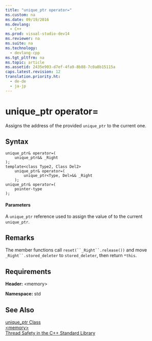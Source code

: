 ```yaml
---
title: "unique_ptr operator="
ms.custom: na
ms.date: 09/19/2016
ms.devlang: 
  - C++
ms.prod: visual-studio-dev14
ms.reviewer: na
ms.suite: na
ms.technology: 
  - devlang-cpp
ms.tgt_pltfrm: na
ms.topic: article
ms.assetid: 2435e903-d7ef-4fa9-8b88-7c0a8b15115a
caps.latest.revision: 12
translation.priority.ht: 
  - de-de
  - ja-jp
---
```

# unique_ptr operator=
Assigns the address of the provided `unique_ptr` to the current one.  
  
## Syntax  
  
```  
unique_ptr& operator=(  
    unique_ptr&& _Right  
);  
template<class Type2, Class Del2>  
    unique_ptr& operator=(  
        unique_ptr<Type, Del>&& _Right  
    );  
unique_ptr& operator=(  
    pointer-type  
);  
```  
  
#### Parameters  
 A `unique_ptr` reference used to assign the value of to the current `unique_ptr`.  
  
## Remarks  
 The member functions call `reset(``_Right``.release())` and move `_Right``.stored_deleter` to `stored_deleter`, then return `*this`.  
  
## Requirements  
 **Header:** <memory\>  
  
 **Namespace:** std  
  
## See Also  
 [unique_ptr Class](../vs140/unique_ptr-Class.md)   
 [<memory\>](../vs140/-memory-.md)   
 [Thread Safety in the C++ Standard Library](../vs140/Thread-Safety-in-the-C---Standard-Library.md)